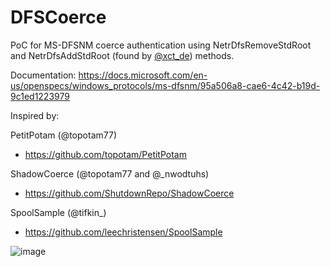 # DFSCoerce

PoC for MS-DFSNM coerce  authentication  using NetrDfsRemoveStdRoot and NetrDfsAddStdRoot (found by [@xct_de](https://twitter.com/xct_de)) methods.


Documentation: https://docs.microsoft.com/en-us/openspecs/windows_protocols/ms-dfsnm/95a506a8-cae6-4c42-b19d-9c1ed1223979


Inspired by:


PetitPotam (@topotam77)
  * https://github.com/topotam/PetitPotam

ShadowCoerce (@topotam77 and @\_nwodtuhs)
  * https://github.com/ShutdownRepo/ShadowCoerce

SpoolSample (@tifkin_)
  * https://github.com/leechristensen/SpoolSample


![image](https://user-images.githubusercontent.com/44291883/174439536-0c68649c-e144-4fed-b3a9-137017fd58aa.png)


